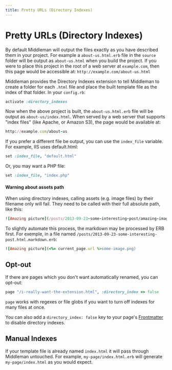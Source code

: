 ```yaml
---
title: Pretty URLs (Directory Indexes)
---
```


# Pretty URLs (Directory Indexes)

By default Middleman will output the files exactly as you have described them
in your project. For example a `about-us.html.erb` file in the `source` folder
will be output as `about-us.html` when you build the project. If you were to
place this project in the root of a web server at `example.com`, then this page
would be accessible at: `http://example.com/about-us.html`



Middleman provides the Directory Indexes extension to tell Middleman to create
a folder for each `.html` file and place the built template file as the index
of that folder. In your `config.rb`:

``` ruby
activate :directory_indexes
```

Now when the above project is built, the `about-us.html.erb` file will be
output as `about-us/index.html`. When served by a web server that supports
"index files" (like Apache, or Amazon S3), the page would be available at:

``` ruby
http://example.com/about-us
```

If you prefer a different file be output, you can use the `index_file`
variable. For example, IIS uses default.html:

``` ruby
set :index_file, "default.html"
```

Or, you may want a PHP file:

``` ruby
set :index_file, "index.php"
```

#### Warning about assets path

When using directory indexes, calling assets (e.g. image files) by their
filename only will fail. They need to be called with their full absolute path,
like this:

``` ruby
![Amazing picture](/posts/2013-09-23-some-interesting-post/amazing-image.png)
```

To slightly automate this process, the markdown may be processed by ERB first.
For exemple, in a file named `/posts/2013-09-23-some-interesting-post.html.markdown.erb`:

``` ruby
![Amazing picture](<%= current_page.url %>some-image.png)
```

## Opt-out

If there are pages which you don't want automatically renamed, you can opt-out:

``` ruby
page "/i-really-want-the-extension.html", :directory_index => false
```

`page` works with regexes or file globs if you want to turn off indexes for many files at once.

You can also add a `directory_index: false` key to your page's
[Frontmatter](/basics/frontmatter/) to disable directory indexes.

## Manual Indexes

If your template file is already named `index.html` it will pass through
Middleman untouched. For example, `my-page/index.html.erb` will generate
`my-page/index.html` as you would expect.
